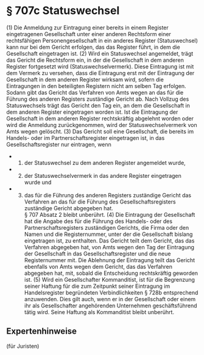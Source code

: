 # § 707c Statuswechsel
(1) Die Anmeldung zur Eintragung einer bereits in einem Register eingetragenen Gesellschaft unter einer anderen Rechtsform einer rechtsfähigen Personengesellschaft in ein anderes Register (Statuswechsel) kann nur bei dem Gericht erfolgen, das das Register führt, in dem die Gesellschaft eingetragen ist.
(2) Wird ein Statuswechsel angemeldet, trägt das Gericht die Rechtsform ein, in der die Gesellschaft in dem anderen Register fortgesetzt wird (Statuswechselvermerk). Diese Eintragung ist mit dem Vermerk zu versehen, dass die Eintragung erst mit der Eintragung der Gesellschaft in dem anderen Register wirksam wird, sofern die Eintragungen in den beteiligten Registern nicht am selben Tag erfolgen. Sodann gibt das Gericht das Verfahren von Amts wegen an das für die Führung des anderen Registers zuständige Gericht ab. Nach Vollzug des Statuswechsels trägt das Gericht den Tag ein, an dem die Gesellschaft in dem anderen Register eingetragen worden ist. Ist die Eintragung der Gesellschaft in dem anderen Register rechtskräftig abgelehnt worden oder wird die Anmeldung zurückgenommen, wird der Statuswechselvermerk von Amts wegen gelöscht.
(3) Das Gericht soll eine Gesellschaft, die bereits im Handels- oder im Partnerschaftsregister eingetragen ist, in das Gesellschaftsregister nur eintragen, wenn
* 1. der Statuswechsel zu dem anderen Register angemeldet wurde,
* 2. der Statuswechselvermerk in das andere Register eingetragen wurde und
* 3. das für die Führung des anderen Registers zuständige Gericht das Verfahren an das für die Führung des Gesellschaftsregisters zuständige Gericht abgegeben hat.  
§ 707 Absatz 2 bleibt unberührt.
(4) Die Eintragung der Gesellschaft hat die Angabe des für die Führung des Handels- oder des Partnerschaftsregisters zuständigen Gerichts, die Firma oder den Namen und die Registernummer, unter der die Gesellschaft bislang eingetragen ist, zu enthalten. Das Gericht teilt dem Gericht, das das Verfahren abgegeben hat, von Amts wegen den Tag der Eintragung der Gesellschaft in das Gesellschaftsregister und die neue Registernummer mit. Die Ablehnung der Eintragung teilt das Gericht ebenfalls von Amts wegen dem Gericht, das das Verfahren abgegeben hat, mit, sobald die Entscheidung rechtskräftig geworden ist.
(5) Wird ein Gesellschafter Kommanditist, ist für die Begrenzung seiner Haftung für die zum Zeitpunkt seiner Eintragung im Handelsregister begründeten Verbindlichkeiten § 728b entsprechend anzuwenden. Dies gilt auch, wenn er in der Gesellschaft oder einem ihr als Gesellschafter angehörenden Unternehmen geschäftsführend tätig wird. Seine Haftung als Kommanditist bleibt unberührt.
## Expertenhinweise
(für Juristen)